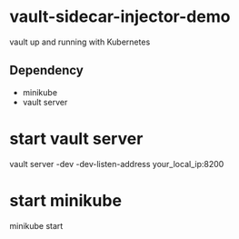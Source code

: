 # vault-sidecar-injector-demo
vault up and running with Kubernetes 

## Dependency
- minikube
- vault server

# start vault server
vault server -dev -dev-listen-address your_local_ip:8200

# start minikube
minikube start
